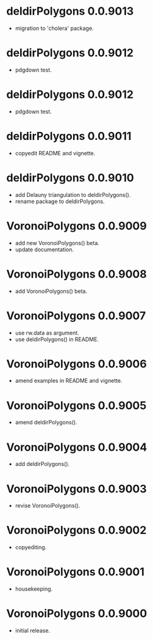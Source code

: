 deldirPolygons 0.0.9013
==================

- migration to 'cholera' package.

deldirPolygons 0.0.9012
==================

- pdgdown test.


deldirPolygons 0.0.9012
==================

- pdgdown test.


deldirPolygons 0.0.9011
==================

- copyedit README and vignette.


deldirPolygons 0.0.9010
==================

- add Delauny triangulation to deldirPolygons().
- rename package to deldirPolygons.


VoronoiPolygons 0.0.9009
==================

- add new VoronoiPolygons() beta.
- update documentation.


VoronoiPolygons 0.0.9008
==================

- add VoronoiPolygons() beta.


VoronoiPolygons 0.0.9007
==================

- use rw.data as argument.
- use deldirPolygons() in README.


VoronoiPolygons 0.0.9006
==================

- amend examples in README and vignette.


VoronoiPolygons 0.0.9005
==================

- amend deldirPolygons().


VoronoiPolygons 0.0.9004
==================

- add deldirPolygons().


VoronoiPolygons 0.0.9003
==================

- revise VoronoiPolygons().


VoronoiPolygons 0.0.9002
==================

- copyediting.


VoronoiPolygons 0.0.9001
==================

- housekeeping.


VoronoiPolygons 0.0.9000
==================

- initial release.
